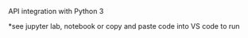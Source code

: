 API integration with Python 3

*see jupyter lab, notebook or copy and paste code into VS code to run
